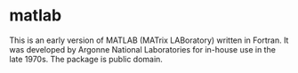 matlab
======

This is an early version of MATLAB (MATrix LABoratory) written in Fortran.  It was developed by Argonne National Laboratories for in-house use in the late 1970s.  The package is public domain.

